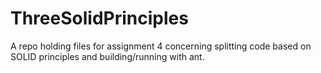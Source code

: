 # ThreeSolidPrinciples
A repo holding files for assignment 4 concerning splitting code based on SOLID principles and building/running with ant.
